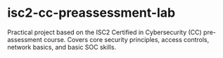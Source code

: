 # isc2-cc-preassessment-lab
Practical project based on the ISC2 Certified in Cybersecurity (CC) pre-assessment course. Covers core security principles, access controls, network basics, and basic SOC skills.
